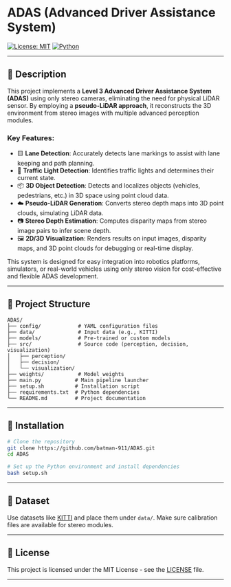 # ADAS (Advanced Driver Assistance System)

[![License: MIT](https://img.shields.io/badge/License-MIT-yellow.svg)](LICENSE)
[![Python](https://img.shields.io/badge/Python-3.9%2B-blue.svg)](https://www.python.org/)

---

## 📜 Description

This project implements a **Level 3 Advanced Driver Assistance System (ADAS)** using only stereo cameras, eliminating the need for physical LiDAR sensor. By employing a **pseudo-LiDAR approach**, it reconstructs the 3D environment from stereo images with multiple advanced perception modules.

### Key Features:

- 🟨 **Lane Detection**: Accurately detects lane markings to assist with lane keeping and path planning.
- 🚦 **Traffic Light Detection**: Identifies traffic lights and determines their current state.
- 📦 **3D Object Detection**: Detects and localizes objects (vehicles, pedestrians, etc.) in 3D space using point cloud data.
- ☁️ **Pseudo-LiDAR Generation**: Converts stereo depth maps into 3D point clouds, simulating LiDAR data.
- 📷 **Stereo Depth Estimation**: Computes disparity maps from stereo image pairs to infer scene depth.
- 🖼️ **2D/3D Visualization**: Renders results on input images, disparity maps, and 3D point clouds for debugging or real-time display.

This system is designed for easy integration into robotics platforms, simulators, or real-world vehicles using only stereo vision for cost-effective and flexible ADAS development.

---

## 📁 Project Structure

```text
ADAS/
├── config/            # YAML configuration files
├── data/              # Input data (e.g., KITTI)
├── models/            # Pre-trained or custom models
├── src/               # Source code (perception, decision, visualization)
│   ├── perception/
│   ├── decision/
│   └── visualization/
├── weights/           # Model weights
├── main.py           # Main pipeline launcher
├── setup.sh          # Installation script
├── requirements.txt  # Python dependencies
└── README.md         # Project documentation
```

---

## 🔧 Installation

```bash
# Clone the repository
git clone https://github.com/batman-911/ADAS.git
cd ADAS

# Set up the Python environment and install dependencies
bash setup.sh
```

---

## 📁 Dataset

Use datasets like [KITTI](http://www.cvlibs.net/datasets/kitti/) and place them under `data/`.
Make sure calibration files are available for stereo modules.

---

## 📜 License

This project is licensed under the MIT License - see the [LICENSE](LICENSE) file.

---
